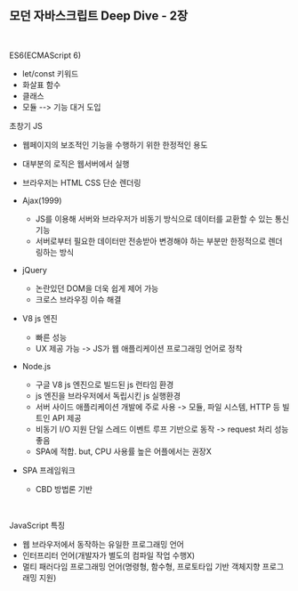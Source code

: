 ## 모던 자바스크립트 Deep Dive - 2장

<br>

ES6(ECMAScript 6)
* let/const 키워드
* 화살표 함수
* 클래스
* 모듈 
--> 기능 대거 도입

초창기 JS
* 웹페이지의 보조적인 기능을 수행하기 위한 한정적인 용도
* 대부분의 로직은 웹서버에서 실행
* 브라우저는 HTML CSS 단순 렌더링

* Ajax(1999)
   * JS를 이용해 서버와 브라우저가 비동기 방식으로 데이터를 교환할 수 있는 통신 기능
   * 서버로부터 필요한 데이터만 전송받아 변경해야 하는 부분만 한정적으로 렌더링하는 방식
* jQuery
   * 논란있던 DOM을 더욱 쉽게 제어 가능
   * 크로스 브라우징 이슈 해결
* V8 js 엔진
   * 빠른 성능
   * UX 제공 가능 -> JS가 웹 애플리케이션 프로그래밍 언어로 정착
* Node.js
   * 구글 V8 js 엔진으로 빌드된 js 런타임 환경
   * js 엔진을 브라우저에서 독립시킨 js 실행환경
   * 서버 사이드 애플리케이션 개발에 주로 사용
   -> 모듈, 파일 시스템, HTTP 등 빌트인 API 제공
   * 비동기 I/O 지원
   단일 스레드 이벤트 루프 기반으로 동작 -> request 처리 성능 좋음
   * SPA에 적합.
   but, CPU 사용률 높은 어플에서는 권장X
* SPA 프레임워크
   * CBD 방법론 기반
   
<br>

JavaScript 특징
* 웹 브라우저에서 동작하는 유일한 프로그래밍 언어
* 인터프리터 언어(개발자가 별도의 컴파일 작업 수행X)
* 멀티 패러다임 프로그래밍 언어(명령형, 함수형, 프로토타입 기반 객체지향 프로그래밍 지원)